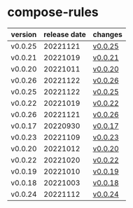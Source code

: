# compose-rules	


|version|release date|changes|
|---|---|---|
|v0.0.25|20221121|[v0.0.25](./v0.0.25-20221121.md)|
|v0.0.21|20221019|[v0.0.21](./v0.0.21-20221019.md)|
|v0.0.20|20221011|[v0.0.20](./v0.0.20-20221011.md)|
|v0.0.26|20221122|[v0.0.26](./v0.0.26-20221122.md)|
|v0.0.25|20221122|[v0.0.25](./v0.0.25-20221122.md)|
|v0.0.22|20221019|[v0.0.22](./v0.0.22-20221019.md)|
|v0.0.26|20221121|[v0.0.26](./v0.0.26-20221121.md)|
|v0.0.17|20220930|[v0.0.17](./v0.0.17-20220930.md)|
|v0.0.23|20221109|[v0.0.23](./v0.0.23-20221109.md)|
|v0.0.20|20221012|[v0.0.20](./v0.0.20-20221012.md)|
|v0.0.22|20221020|[v0.0.22](./v0.0.22-20221020.md)|
|v0.0.19|20221010|[v0.0.19](./v0.0.19-20221010.md)|
|v0.0.18|20221003|[v0.0.18](./v0.0.18-20221003.md)|
|v0.0.24|20221112|[v0.0.24](./v0.0.24-20221112.md)|
